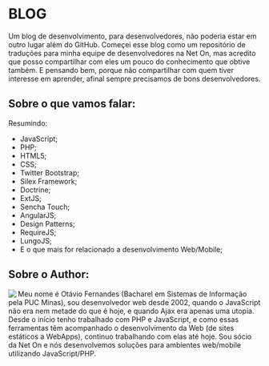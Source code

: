 BLOG
====

Um blog de desenvolvimento, para desenvolvedores, não poderia estar em outro lugar além do GitHub. Começei esse blog como um repositório de traduções para minha equipe de desenvolvedores na Net On, mas acredito que posso compartilhar com eles um pouco do conhecimento que obtive também. E pensando bem, porque não compartilhar com quem tiver interesse em aprender, afinal sempre precisamos de bons desenvolvedores.

## Sobre o que vamos falar:
Resumindo:
+ JavaScript;
+ PHP;
+ HTML5;
+ CSS;
+ Twitter Bootstrap;
+ Silex Framework;
+ Doctrine;
+ ExtJS;
+ Sencha Touch;
+ AngularJS;
+ Design Patterns;
+ RequireJS;
+ LungoJS;
+ E o que mais for relacionado a desenvolvimento Web/Mobile;

## Sobre o Author:

<img src="https://0.gravatar.com/avatar/36c74b55a253a288d5432ead237d0916?d=https%3A%2F%2Fidenticons.github.com%2F5aa1757f3bd7bda70caf253f0d50c518.png&r=x&s=140)" align="left"/>
Meu nome é Otávio Fernandes (Bacharel em Sistemas de Informação pela PUC Minas), sou desenvolvedor web desde 2002, quando o JavaScript não era nem metade do que é hoje, e quando Ajax era apenas uma utopia. Desde o início tenho trabalhado com PHP e JavaScript, e como essas ferramentas têm acompanhado o desenvolvimento da Web (de sites estáticos a WebApps), continuo trabalhando com elas até hoje. Sou sócio da Net On e nós desenvolvemos soluções para ambientes web/mobile utilizando JavaScript/PHP.
